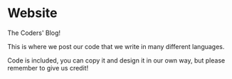 # Website
The Coders' Blog!

This is where we post our code that we write in many different languages.


Code is included, you can copy it and design it in our own way, but please remember to give us credit!
